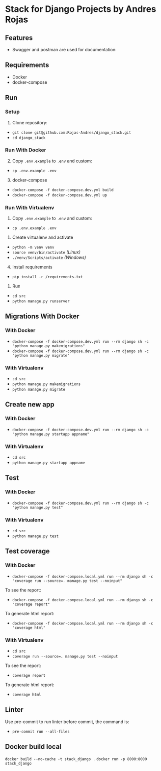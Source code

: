 # Stack for Django Projects by Andres Rojas

## Features

- Swagger and postman are used for documentation

## Requirements

- Docker
- docker-compose

## Run

### Setup

1. Clone repository:

- `git clone git@github.com:Rojas-Andres/django_stack.git`
- `cd django_stack`

### Run With Docker

2. Copy `.env.example` to `.env` and custom:

- `cp .env.example .env`

3. docker-compose

- `docker-compose -f docker-compose.dev.yml build`
- `docker-compose -f docker-compose.dev.yml up`

### Run With Virtualenv

1. Copy `.env.example` to `.env` and custom:

- `cp .env.example .env`

1. Create virtualenv and activate

- `python -m venv venv`
- `source venv/bin/activate` _(Linux)_
- `./venv/Scripts/activate` _(Windows)_

4. Install requirements

- `pip install -r /requirements.txt`

1. Run

- `cd src`
- `python manage.py runserver`

## Migrations With Docker

### With Docker

- `docker-compose -f docker-compose.dev.yml run --rm django sh -c "python manage.py makemigrations"`
- `docker-compose -f docker-compose.dev.yml run --rm django sh -c "python manage.py migrate"`

### With Virtualenv

- `cd src`
- `python manage.py makemigrations`
- `python manage.py migrate`

## Create new app

### With Docker

- `docker-compose -f docker-compose.dev.yml run --rm django sh -c "python manage.py startapp appname"`

### With Virtualenv

- `cd src`
- `python manage.py startapp appname`

## Test

### With Docker

- `docker-compose -f docker-compose.dev.yml run --rm django sh -c "python manage.py test"`

### With Virtualenv

- `cd src`
- `python manage.py test`

## Test coverage

### With Docker

- `docker-compose -f docker-compose.local.yml run --rm django sh -c "coverage run --source=. manage.py test --noinput"`

To see the report:

- `docker-compose -f docker-compose.local.yml run --rm django sh -c "coverage report"`

To generate html report:

- `docker-compose -f docker-compose.local.yml run --rm django sh -c "coverage html"`

### With Virtualenv

- `cd src`
- `coverage run --source=. manage.py test --noinput`

To see the report:

- `coverage report`

To generate html report:

- `coverage html`

## Linter

Use pre-commit to run linter before commit, the command is:

- `pre-commit run --all-files`

## Docker build local
` docker build --no-cache -t stack_django . `
` docker run -p 8000:8000 stack_django `
